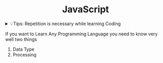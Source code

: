 <h1 align="center">JavaScript </h1>

<details>
<summary>💡Tips: Repetition is necessary while learning Coding</summary>
  <ul>Instead of going in-depth in various topics, you should practice it more often!</ul>
</details>

If you want to Learn Any Programming Language you need to know very well two things

1. Data Type
2. Processing
